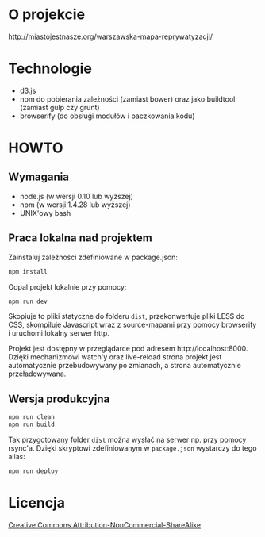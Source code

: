 # O projekcie

http://miastojestnasze.org/warszawska-mapa-reprywatyzacji/

# Technologie

- d3.js
- npm do pobierania zależności (zamiast bower) oraz jako buildtool (zamiast gulp czy grunt)
- browserify (do obsługi modułów i paczkowania kodu)  

# HOWTO

## Wymagania

- node.js (w wersji 0.10 lub wyższej)
- npm (w wersji 1.4.28 lub wyższej)
- UNIX'owy bash


## Praca lokalna nad projektem

Zainstaluj zależności zdefiniowane w package.json:

```bash
npm install
```

Odpal projekt lokalnie przy pomocy:

```bash
npm run dev
```

Skopiuje to pliki statyczne do folderu `dist`, przekonwertuje pliki LESS do CSS, skompiluje Javascript wraz z source-mapami przy pomocy browserify i uruchomi lokalny serwer http. 

Projekt jest dostępny w przeglądarce pod adresem http://localhost:8000. Dzięki mechanizmowi watch'y oraz live-reload strona projekt jest automatycznie przebudowywany po zmianach, a strona automatycznie przeładowywana.

## Wersja produkcyjna

```bash
npm run clean
npm run build
```

Tak przygotowany folder `dist` można wysłać na serwer np. przy pomocy rsync'a. Dzięki skryptowi zdefiniowanym w `package.json` wystarczy do tego alias:

```bash
npm run deploy
```

# Licencja

[Creative Commons Attribution-NonCommercial-ShareAlike](LICENSE)
